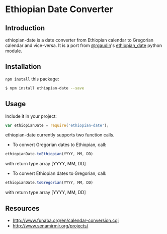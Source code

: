 Ethiopian Date Converter
========================

Introduction
------------

ethiopian-date is a date converter from Ethiopian calendar to Gregorian
calendar and vice-versa.
It is a port from [@rgaudin](https://github.com/rgaudin)'s [ethiopian_date](https://github.com/rgaudin/tools/tree/master/ethiopian_date) python module.

## Installation

`npm install` this package:

```bash
$ npm install ethiopian-date --save
```

## Usage

Include it in your project:

```js
var ethiopianDate = require('ethiopian-date');
```
ethiopian-date currently supports two function calls.

- To convert Gregorian dates to Ethiopian, call:
```js
ethiopianDate.toEthiopian(YYYY, MM, DD)
```
with return type array [YYYY, MM, DD]

- To convert Ethiopian dates to Gregorian, call:
```js
ethiopianDate.toGregorian(YYYY, MM, DD)
```
with return type array [YYYY, MM, DD]


Resources
---------

 * http://www.funaba.org/en/calendar-conversion.cgi
 * http://www.senamirmir.org/projects/
